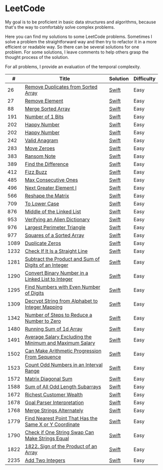 # LeetCode
My goal is to be proficient in basic data structures and algorithms, because that's the way to comfortably solve complex problems.

Here you can find my solutions to some LeetCode problems. Sometimes I solve a problem the straightforward way and then try to refactor it in a more efficient or readable way. So there can be several solutions for one problem. For some solutions, I leave comments to help others grasp the thought process of the solution.

For all problems, I provide an evaluation of the temporal complexity.


| # | Title | Solution | Difficulty |
|---| ----- | -------- | ---------- |
|26 |[Remove Duplicates from Sorted Array](https://leetcode.com/problems/remove-duplicates-from-sorted-array/)| [Swift](./26.%20Remove%20Duplicates%20from%20Sorted%20Array.playground)|Easy|
|27 |[Remove Element](https://leetcode.com/problems/remove-element/)| [Swift](./27.%20Remove%20Element.playground)|Easy|
|88 |[Merge Sorted Array](https://leetcode.com/problems/merge-sorted-array/)| [Swift](./88.%20Merge%20Sorted%20Array.playground)|Easy|
|191 |[Number of 1 Bits](https://leetcode.com/problems/number-of-1-bits/)| [Swift](./191.%20Number%20of%201%20Bits.playground)|Easy|
|202 |[Happy Number](https://leetcode.com/problems/happy-number/)| [Swift](./202.%20Happy%20Number.playground)|Easy|
|202 |[Happy Number](https://leetcode.com/problems/happy-number/)| [Swift](./202.%20Happy%20Number.playground)|Easy|
|242 |[Valid Anagram](https://leetcode.com/problems/valid-anagram/)| [Swift](./242.%20Valid%20Anagram.playground)|Easy|
|283 |[Move Zeroes](https://leetcode.com/problems/valid-anagram/)| [Swift](./283.%20Move%20Zeroes.playground)|Easy|
|383 |[Ransom Note](https://leetcode.com/problems/ransom-note/)| [Swift](./383.%20Ransom%20Note.playground)|Easy|
|389 |[Find the Difference](https://leetcode.com/problems/find-the-difference/)| [Swift](./389.%20Find%20the%20Difference.playground)|Easy|
|412 |[Fizz Buzz](https://leetcode.com/problems/fizz-buzz/)| [Swift](./412.%20Fizz%20Buzz.playground)|Easy|
|485 |[Max Consecutive Ones](https://leetcode.com/problems/max-consecutive-ones/)| [Swift](./485.%20Max%20Consecutive%20Ones.playground)|Easy|
|496 |[Next Greater Element I](https://leetcode.com/problems/next-greater-element-i/)| [Swift](./496.%20Next%20Greater%20Element%20I.playground)|Easy|
|566 |[Reshape the Matrix](https://leetcode.com/problems/reshape-the-matrix/)| [Swift](./566.%20Reshape%20the%20Matrix.playground)|Easy|
|709 |[To Lower Case](https://leetcode.com/problems/to-lower-case/)| [Swift](./709.%20To%20Lower%20Case.playground)|Easy|
|876 |[Middle of the Linked List](https://leetcode.com/problems/middle-of-the-linked-list/)| [Swift](./876.%20Middle%20of%20the%20Linked%20List.playground)|Easy|
|953 |[Verifying an Alien Dictionary](https://leetcode.com/problems/verifying-an-alien-dictionary/)| [Swift](./953.%20Verifying%20an%20Alien%20Dictionary.playground)|Easy|
|976 |[Largest Perimeter Triangle](https://leetcode.com/problems/largest-perimeter-triangle/)| [Swift](./976.%20Largest%20Perimeter%20Triangle.playground)|Easy|
|977 |[Squares of a Sorted Array](https://leetcode.com/problems/squares-of-a-sorted-array/)| [Swift](./977.%20Squares%20of%20a%20Sorted%20Array.playground)|Easy|
|1089 |[Duplicate Zeros](https://leetcode.com/problems/duplicate-zeros/)| [Swift](./1089.%20Duplicate%20Zeros.playground)|Easy|
|1232 |[Check If It Is a Straight Line](https://leetcode.com/problems/check-if-it-is-a-straight-line/)| [Swift](./1232.%20Check%20If%20It%20Is%20a%20Straight%20Line.playground)|Easy|
|1281 |[Subtract the Product and Sum of Digits of an Integer](https://leetcode.com/problems/subtract-the-product-and-sum-of-digits-of-an-integer/)| [Swift](./1281.%20Subtract%20the%20Product%20and%20Sum%20of%20Digits%20of%20an%20Integer.playground)|Easy|
|1290 |[Convert Binary Number in a Linked List to Integer](https://leetcode.com/problems/convert-binary-number-in-a-linked-list-to-integer/)| [Swift](./1290.%20Convert%20Binary%20Number%20in%20a%20Linked%20List%20to%20Integer.playground)|Easy|
|1295 |[Find Numbers with Even Number of Digits](https://leetcode.com/problems/find-numbers-with-even-number-of-digits/)| [Swift](./1295.%20Find%20Numbers%20with%20Even%20Number%20of%20Digits.playground)|Easy|
|1309 |[Decrypt String from Alphabet to Integer Mapping](https://leetcode.com/problems/decrypt-string-from-alphabet-to-integer-mapping/)| [Swift](./1309.%20Decrypt%20String%20from%20Alphabet%20to%20Integer%20Mapping.playground)|Easy|
|1342 |[Number of Steps to Reduce a Number to Zero](https://leetcode.com/problems/number-of-steps-to-reduce-a-number-to-zero/)| [Swift](./1342.%20Number%20of%20Steps%20to%20Reduce%20a%20Number%20to%20Zero.playground)|Easy|
|1480 |[Running Sum of 1d Array](https://leetcode.com/problems/running-sum-of-1d-array/)| [Swift](./1480.%20Running%20Sum%20of%201d%20Array.playground)|Easy|
|1491 |[Average Salary Excluding the Minimum and Maximum Salary](https://leetcode.com/problems/average-salary-excluding-the-minimum-and-maximum-salary/)| [Swift](./1491.%20Average%20Salary%20Excluding%20the%20Minimum%20and%20Maximum%20Salary.playground)|Easy|
|1502 |[Can Make Arithmetic Progression From Sequence](https://leetcode.com/problems/can-make-arithmetic-progression-from-sequence/)| [Swift](./1502.%20Can%20Make%20Arithmetic%20Progression%20From%20Sequence.playground)|Easy|
|1523 |[Count Odd Numbers in an Interval Range](https://leetcode.com/problems/count-odd-numbers-in-an-interval-range/)| [Swift](./1523.%20Count%20Odd%20Numbers%20in%20an%20Interval%20Range.playground)|Easy|
|1572 |[Matrix Diagonal Sum](https://leetcode.com/problems/matrix-diagonal-sum/)| [Swift](./1572.%20Matrix%20Diagonal%20Sum.playground)|Easy|
|1588 |[Sum of All Odd Length Subarrays](https://leetcode.com/problems/sum-of-all-odd-length-subarrays/)| [Swift](./1588.%20Sum%20of%20All%20Odd%20Length%20Subarrays.playground)|Easy|
|1672 |[Richest Customer Wealth](https://leetcode.com/problems/richest-customer-wealth/)| [Swift](./1672.%20Richest%20Customer%20Wealth.playground)|Easy|
|1678 |[Goal Parser Interpretation](https://leetcode.com/problems/richest-customer-wealth/)| [Swift](./1678.%20Goal%20Parser%20Interpretation.playground)|Easy|
|1768 |[Merge Strings Alternately](https://leetcode.com/problems/merge-strings-alternately/)| [Swift](./1768.%20Merge%20Strings%20Alternately.playground)|Easy|
|1779 |[Find Nearest Point That Has the Same X or Y Coordinate](https://leetcode.com/problems/find-nearest-point-that-has-the-same-x-or-y-coordinate/)| [Swift](./1779.%20Find%20Nearest%20Point%20That%20Has%20the%20Same%20X%20or%20Y%20Coordinate.playground)|Easy|
|1790 |[Check if One String Swap Can Make Strings Equal](https://leetcode.com/problems/check-if-one-string-swap-can-make-strings-equal/)|[Swift](./1790.%20Check%20if%20One%20String%20Swap%20Can%20Make%20Strings%20Equal.playground)|Easy|
|1822|[1822. Sign of the Product of an Array](https://leetcode.com/problems/sign-of-the-product-of-an-array/)| [Swift](./1822.%20Sign%20of%20the%20Product%20of%20an%20Array.playground)|Easy|
|2235|[Add Two Integers](https://leetcode.com/problems/add-two-integers/)| [Swift](./2235.%20Add%20Two%20Integers.playground)|Easy|